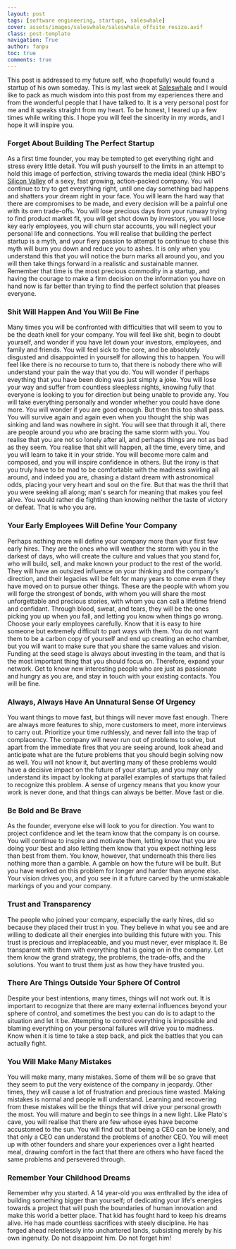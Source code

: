 ```yaml
---
layout: post
tags: [software engineering, startups, saleswhale]
cover: assets/images/saleswhale/saleswhale_offsite_resize.avif
class: post-template
navigation: True
author: fanpu
toc: true
comments: true
---
```

This post is addressed to my future self, who (hopefully) would found a startup of his own someday. This is my last week at [Saleswhale](http://www.saleswhale.com) and I would like to pack as much wisdom into this post from my experiences there and from the wonderful people that I have talked to. It is a very personal post for me and it speaks straight from my heart. To be honest, I teared up a few times while writing this. I hope you will feel the sincerity in my words, and I hope
it will inspire you.

### Forget About Building The Perfect Startup
As a first time founder, you may be tempted to get everything right and stress every little detail. You will push yourself to the limits in an attempt to hold this image of perfection, striving towards the media ideal (think HBO's [Silicon Valley](https://www.imdb.com/title/tt2575988/) of a sexy, fast growing, action-packed company. You will continue to try to get everything right, until one day something bad happens and shatters your dream right in your face. You will learn the hard way that
there are compromises to be made, and every decision will be a painful one with its own trade-offs. You will lose precious days from your runway trying to find product market fit, you will get shot down by investors, you will lose key early employees, you will churn star accounts, you will neglect your personal life and connections. You will realise that building the perfect startup is a myth, and your fiery passion to attempt to continue to chase this myth will burn you down and reduce you to ashes. It
is only when you understand this that you will notice the burn marks all around you, and you will then take things forward in a realistic and sustainable manner. Remember that time is the most precious commodity in a startup, and having the courage to make a firm decision on the information you have on hand now is far better than trying to find the perfect solution that pleases everyone.

### Shit Will Happen And You Will Be Fine
Many times you will be confronted with difficulties that will seem to you to be the death knell for your company. You will feel like shit, begin to doubt yourself, and wonder if you have let down your investors, employees, and family and friends. You will feel sick to the core, and be absolutely disgusted and disappointed in yourself for allowing this to happen. You will feel like there is no recourse to turn to, that there is nobody there who will understand your pain the way that you do. You
will wonder if perhaps eveything that you have been doing was just simply a joke. You will lose your way and suffer from countless sleepless nights, knowing fully that everyone is looking to you for direction but being unable to provide any. You will take everything personally and wonder whether you could have done more. You will wonder if you are good enough. But then this too shall pass. You will survive again and again even when you thought the ship was sinking and land was nowhere in
sight. You will see that through it all, there are people around you who are bracing the same storm with you. You realise that you are not so lonely after all, and perhaps things are not as bad as they seem. You realise that shit will happen, all the time, every time, and you will learn to take it in your stride. You will become more calm and composed, and you will inspire confidence in others. But the irony is that you truly have to be mad to be comfortable with the madness swirling all around, and indeed you are, chasing a distant dream with astronomical odds, placing your very heart and soul on the fire. But that was the thrill that you were seeking all along; man's search for meaning that makes you feel alive. You would rather die fighting than knowing neither the taste of victory or defeat. That is who you are.

### Your Early Employees Will Define Your Company
Perhaps nothing more will define your company more than your first few early hires. They are the ones who will weather the storm with you in the darkest of days, who will create the culture and values that you stand for, who will build, sell, and make known your product to the rest of the world. They will have an outsized influence on your thinking and the company's direction, and their legacies will be felt for many years to come even if they have moved on to pursue other things. These are
the people with whom you will forge the strongest of bonds, with whom you will share the most unforgettable and precious stories, with whom you can call a lifetime friend and confidant. Through blood, sweat, and tears, they will be the ones picking you up when you fall, and letting you know when things go wrong. Choose your early employees carefully. Know that it is easy to hire someone but extremely difficult to part ways with them. You do not want them to be a carbon copy of yourself and
end up creating an echo chamber, but you will want to make sure that you share the same values and vision. Funding at the seed stage is always about investing in the team, and that is the most important thing that you should focus on. Therefore, expand your network. Get to know new interesting people who are just as passionate and hungry as you are, and stay in touch with your existing contacts. You will be fine.

### Always, Always Have An Unnatural Sense Of Urgency
You want things to move fast, but things will never move fast enough. There are always more features to ship, more customers to meet, more interviews to carry out. Prioritize your time ruthlessly, and never fall into the trap of complacency. The company will never run out of problems to solve, but apart from the immediate fires that you are seeing around, look ahead and anticipate what are the future problems that you should begin solving now as well. You will not know it, but averting many of these problems would have a decisive impact on the future of your startup, and you may only understand its impact by looking at parallel examples of startups that failed to recognize this problem. A sense of urgency means that you know your work is never done, and that things can always be better. Move fast or die.

### Be Bold and Be Brave
As the founder, everyone else will look to you for direction. You want to project confidence and let the team know that the company is on course. You will continue to inspire and motivate them, letting know that you are doing your best and also letting them know that you expect nothing less than best from them. You know, however, that underneath this there lies nothing more than a gamble. A gamble on how the future will be built. But you have worked on this problem for longer and harder than
anyone else. Your vision drives you, and you see in it a future carved by the unmistakable markings of you and your company.

### Trust and Transparency
The people who joined your company, especially the early hires, did so because they placed their trust in you. They believe in what you see and are willing to dedicate all their energies into building this future with you. This trust is precious and irreplaceable, and you must never, ever misplace it. Be transparent with them with everything that is going on in the company. Let them know the grand strategy, the problems, the trade-offs, and the solutions. You want to trust them just
as how they have trusted you.

### There Are Things Outside Your Sphere Of Control
Despite your best intentions, many times, things will not work out. It is important to recognize that there are many external influences beyond your sphere of control, and sometimes the best you can do is to adapt to the situation and let it be. Attempting to control everything is impossible and blaming everything on your personal failures will drive you to madness. Know when it is time to take a step back, and pick the battles that you can actually fight.

### You Will Make Many Mistakes
You will make many, many mistakes. Some of them will be so grave that they seem to put the very existence of the company in jeopardy. Other times, they will cause a lot of frustration and precious time wasted. Making mistakes is normal and people will understand. Learning and recovering from these mistakes will be the things that will drive your personal growth the most. You will mature and begin to see things in a new light. Like Plato's cave, you will realise that there are few whose eyes have become accustomed to the sun. You will find out that being a CEO can be lonely, and that only a CEO can understand the problems of another CEO. You will meet up with other founders and share your experiences over a light hearted meal, drawing comfort in the fact that there are others who have faced the same problems and persevered through.

### Remember Your Childhood Dreams
Remember why you started. A 14 year-old you was enthralled by the idea of building something bigger than yourself; of dedicating your life's energies towards a project that will push the boundaries of human innovation and make this world a better place. That kid has fought hard to keep his dreams alive. He has made countless sacrifices with steely discipline. He has forged ahead relentlessly into unchartered lands, subsisting merely by his own ingenuity. Do not disappoint him. Do not forget
him!
